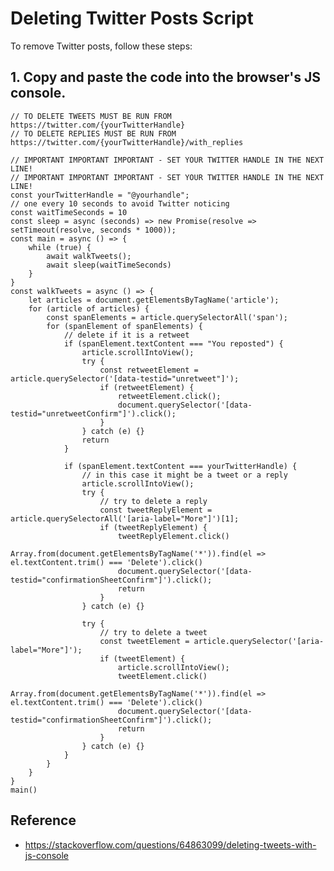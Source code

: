 # Deleting Twitter Posts Script
To remove Twitter posts, follow these steps:

## 1. Copy and paste the code into the browser's JS console.
    // TO DELETE TWEETS MUST BE RUN FROM https://twitter.com/{yourTwitterHandle}
    // TO DELETE REPLIES MUST BE RUN FROM https://twitter.com/{yourTwitterHandle}/with_replies
    
    // IMPORTANT IMPORTANT IMPORTANT - SET YOUR TWITTER HANDLE IN THE NEXT LINE!
    // IMPORTANT IMPORTANT IMPORTANT - SET YOUR TWITTER HANDLE IN THE NEXT LINE!
    const yourTwitterHandle = "@yourhandle";
    // one every 10 seconds to avoid Twitter noticing
    const waitTimeSeconds = 10
    const sleep = async (seconds) => new Promise(resolve => setTimeout(resolve, seconds * 1000));
    const main = async () => {
        while (true) {
            await walkTweets();
            await sleep(waitTimeSeconds)
        }
    }
    const walkTweets = async () => {
        let articles = document.getElementsByTagName('article');
        for (article of articles) {
            const spanElements = article.querySelectorAll('span');
            for (spanElement of spanElements) {
                // delete if it is a retweet
                if (spanElement.textContent === "You reposted") {
                    article.scrollIntoView();
                    try {
                        const retweetElement = article.querySelector('[data-testid="unretweet"]');
                        if (retweetElement) {
                            retweetElement.click();
                            document.querySelector('[data-testid="unretweetConfirm"]').click();
                        }
                    } catch (e) {}
                    return
                }
    
                if (spanElement.textContent === yourTwitterHandle) {
                    // in this case it might be a tweet or a reply
                    article.scrollIntoView();
                    try {
                        // try to delete a reply
                        const tweetReplyElement = article.querySelectorAll('[aria-label="More"]')[1];
                        if (tweetReplyElement) {
                            tweetReplyElement.click()
                            Array.from(document.getElementsByTagName('*')).find(el => el.textContent.trim() === 'Delete').click()
                            document.querySelector('[data-testid="confirmationSheetConfirm"]').click();
                            return
                        }
                    } catch (e) {}
    
                    try {
                        // try to delete a tweet
                        const tweetElement = article.querySelector('[aria-label="More"]');
                        if (tweetElement) {
                            article.scrollIntoView();
                            tweetElement.click()
                            Array.from(document.getElementsByTagName('*')).find(el => el.textContent.trim() === 'Delete').click()
                            document.querySelector('[data-testid="confirmationSheetConfirm"]').click();
                            return
                        }
                    } catch (e) {}
                }
            }
        }
    }
    main()


## Reference 
- https://stackoverflow.com/questions/64863099/deleting-tweets-with-js-console
